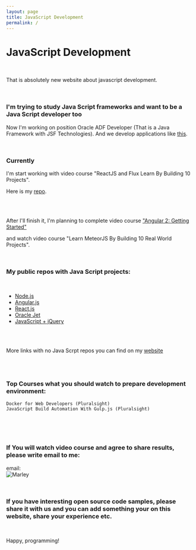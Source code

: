 ```yaml
---
layout: page
title: JavaScript Development
permalink: /
---
```


# JavaScript Development

<br/>

That is absolutely new website about javascript development.


<br/>

### I'm trying to study Java Script frameworks and want to be a Java Script developer too


Now I'm working on position Oracle ADF Developer (That is a Java Framework with JSF Technologies). And we develop applications like <a href="https://www.youtube.com/watch?v=79QQbQ-PDkM" rel="nofollow">this</a>.


<br/>


### Currently

I'm start working with video course "ReactJS and Flux Learn By Building 10 Projects".

Here is my <a href="https://github.com/marley-react/ReactJS-and-Flux-Learn-By-Building-10-Projects" rel="nofollow">repo</a>.


<br/><br/>

After I'll finish it,  I'm planning to complete video course <a href="https://github.com/marley-angular/Angular-2-Getting-Started" rel="nofollow">"Angular 2: Getting Started"</a>

and watch video course "Learn MeteorJS By Building 10 Real World Projects".


<br/>

### My public repos with Java Script projects:

<br/>

<ul>
    <li><a href="https://github.com/marley-nodejs" rel="nofollow">Node.js</a></li>
    <li><a href="https://github.com/marley-angularjs" rel="nofollow">Angular.js</a></li>
    <li><a href="https://github.com/marley-reactjs" rel="nofollow">React.js</a></li>
    <li><a href="https://github.com/oracle-jet" rel="nofollow">Oracle Jet</a></li>
    <li><a href="https://github.com/marley-js" rel="nofollow">JavaScript + jQuery</a></li>
</ul>


<br/><br/>

More links with no Java Scrpt repos you can find on my <a href="https://marley.org" rel="nofollow">website</a>


<br/>
<br/>

### Top Courses what you should watch to prepare development environment:


    Docker for Web Developers (Pluralsight)
    JavaScript Build Automation With Gulp.js (Pluralsight)

<br/>


<br/>
<br/>

### If You will watch video course and agree to share results, please write email to me:

email:  
![Marley](http://img.fotografii.org/a3333333mail.gif "Marley")


<br/>


### If you have interesting open source code samples, please share it with us and you can add something your on this website, share your experience etc.

<br/>

Happy, programming!
